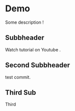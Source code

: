 # Demo
Some description !
## Subbheader 
Watch tutorial on Youtube .
## Second Subbheader 
test commit.
## Third Sub
Third
